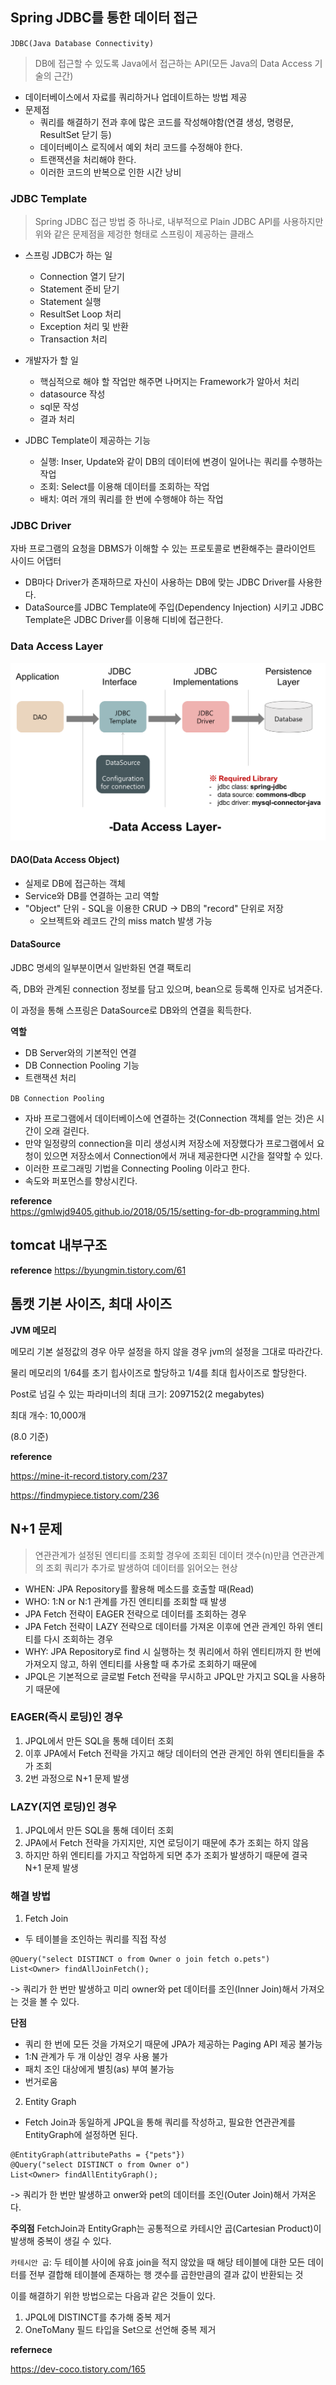 ## Spring JDBC를 통한 데이터 접근

`JDBC(Java Database Connectivity)`

> DB에 접근할 수 있도록 Java에서 접근하는 API(모든 Java의 Data Access 기술의 근간)

- 데이터베이스에서 자료를 쿼리하거나 업데이트하는 방법 제공
- 문제점
  - 쿼리를 해결하기 전과 후에 많은 코드를 작성해야함(연결 생성, 명령문, ResultSet 닫기 등)
  - 데이터베이스 로직에서 예외 처리 코드를 수정해야 한다.
  - 트랜잭션을 처리해야 한다.
  - 이러한 코드의 반복으로 인한 시간 낭비

### JDBC Template
> Spring JDBC 접근 방법 중 하나로, 내부적으로 Plain JDBC API를 사용하지만 위와 같은 문제점을 제겅한 형태로 스프링이 제공하는 클래스

- 스프링 JDBC가 하는 일
  - Connection 열기 닫기
  - Statement 준비 닫기
  - Statement 실행
  - ResultSet Loop 처리
  - Exception 처리 및 반환
  - Transaction 처리

- 개발자가 할 일
  - 핵심적으로 해야 할 작업만 해주면 나머지는 Framework가 알아서 처리
  - datasource 작성
  - sql문 작성
  - 결과 처리

- JDBC Template이 제공하는 기능
  - 실행: Inser, Update와 같이 DB의 데이터에 변경이 일어나는 쿼리를 수행하는 작업
  - 조회: Select를 이용해 데이터를 조회하는 작업
  - 배치: 여러 개의 쿼리를 한 번에 수행해야 하는 작업

### JDBC Driver
자바 프로그램의 요청을 DBMS가 이해할 수 있는 프로토콜로 변환해주는 클라이언트 사이드 어댑터
- DB마다 Driver가 존재하므로 자신이 사용하는 DB에 맞는 JDBC Driver를 사용한다.
- DataSource를 JDBC Template에 주입(Dependency Injection) 시키고 JDBC Template은 JDBC Driver를 이용해 디비에 접근한다.


### Data Access Layer
![img.png](img.png)


#### DAO(Data Access Object)
- 실제로 DB에 접근하는 객체
- Service와 DB를 연결하는 고리 역할
- "Object" 단위 - SQL을 이용한 CRUD -> DB의 "record" 단위로 저장
  - 오브젝트와 레코드 간의 miss match 발생 가능

#### DataSource
JDBC 명세의 일부분이면서 일반화된 연결 팩토리

즉, DB와 관계된 connection 정보를 담고 있으며, bean으로 등록해 인자로 넘겨준다.

이 과정을 통해 스프링은 DataSource로 DB와의 연결을 획득한다.

**역할**
- DB Server와의 기본적인 연결
- DB Connection Pooling 기능
- 트랜잭션 처리

`DB Connection Pooling`
- 자바 프로그램에서 데이터베이스에 연결하는 것(Connection 객체를 얻는 것)은 시간이 오래 걸린다.
- 만약 일정량의 connection을 미리 생성시켜 저장소에 저장했다가 프로그램에서 요청이 있으면 저장소에서 Connection에서 꺼내 제공한다면 시간을 절약할 수 있다.
- 이러한 프로그래밍 기법을 Connecting Pooling 이라고 한다.
- 속도와 퍼포먼스를 향상시킨다.

**reference** </br>
https://gmlwjd9405.github.io/2018/05/15/setting-for-db-programming.html


## tomcat 내부구조

**reference**
https://byungmin.tistory.com/61

## 톰캣 기본 사이즈, 최대 사이즈
**JVM 메모리**

메모리 기본 설정값의 경우 아무 설정을 하지 않을 경우 jvm의 설정을 그대로 따라간다.

물리 메모리의 1/64를 초기 힙사이즈로 할당하고 1/4를 최대 힙사이즈로 할당한다.

Post로 넘길 수 있는 파라미너의 최대 크기: 2097152(2 megabytes)

최대 개수: 10,000개

(8.0 기준)


**reference**

https://mine-it-record.tistory.com/237

https://findmypiece.tistory.com/236

## N+1 문제
> 연관관계가 설정된 엔티티를 조회할 경우에 조회된 데이터 갯수(n)만큼 연관관계의 조회 쿼리가 추가로 발생하여 데이터를 읽어오는 현상

- WHEN: JPA Repository를 활용해 메소드를 호출할 때(Read)
- WHO: 1:N or N:1 관계를 가진 엔티티를 조회할 때 발생
- JPA Fetch 전략이 EAGER 전략으로 데이터를 조회하는 경우
- JPA Fetch 전략이 LAZY 전략으로 데이터를 가져온 이후에 연관 관계인 하위 엔티티를 다시 조회하는 경우
- WHY: JPA Repository로 find 시 실행하는 첫 쿼리에서 하위 엔티티까지 한 번에 가져오지 않고, 하위 엔티티를 사용할 때 추가로 조회하기 때문에
- JPQL은 기본적으로 글로벌 Fetch 전략을 무시하고 JPQL만 가지고 SQL을 사용하기 때문에

### EAGER(즉시 로딩)인 경우
1. JPQL에서 만든 SQL을 통해 데이터 조회
2. 이후 JPA에서 Fetch 전략을 가지고 해당 데이터의 연관 관게인 하위 엔티티들을 추가 조회
3. 2번 과정으로 N+1 문제 발생


### LAZY(지연 로딩)인 경우
1. JPQL에서 만든 SQL을 통해 데이터 조회
2. JPA에서 Fetch 전략을 가지지만, 지연 로딩이기 때문에 추가 조회는 하지 않음
3. 하지만 하위 엔티티를 가지고 작업하게 되면 추가 조회가 발생하기 때문에 결국 N+1 문제 발생


### 해결 방법
1. Fetch Join
  - 두 테이블을 조인하는 쿼리를 직접 작성
```
@Query("select DISTINCT o from Owner o join fetch o.pets")
List<Owner> findAllJoinFetch();
```

-> 쿼리가 한 번만 발생하고 미리 owner와 pet 데이터를 조인(Inner Join)해서 가져오는 것을 볼 수 있다.

**단점**
- 쿼리 한 번에 모든 것을 가져오기 때문에 JPA가 제공하는 Paging API 제공 불가능
- 1:N 관계가 두 개 이상인 경우 사용 불가
- 패치 조인 대상에게 별칭(as) 부여 불가능
- 번거로움

2. Entity Graph
  - Fetch Join과 동일하게 JPQL을 통해 쿼리를 작성하고, 필요한 연관관계를 EntityGraph에 설정하면 된다.

```
@EntityGraph(attributePaths = {"pets"})
@Query("select DISTINCT o from Owner o")
List<Owner> findAllEntityGraph();
```

-> 쿼리가 한 번만 발생하고 onwer와 pet의 데이터를 조인(Outer Join)해서 가져온다.

**주의점**
FetchJoin과 EntityGraph는 공통적으로 카테시안 곱(Cartesian Product)이 발생해 중복이 생길 수 있다.

`카테시안 곱`: 두 테이블 사이에 유효 join을 적지 않았을 때 해당 테이블에 대한 모든 데이터를 전부 결합해 테이블에 존재하는 행 갯수를 곱한만큼의 결과 값이 반환되는 것

이를 해결하기 위한 방법으로는 다음과 같은 것들이 있다.
1. JPQL에 DISTINCT를 추가해 중복 제거
2. OneToMany 필드 타입을 Set으로 선언해 중복 제거

**refernece**

https://dev-coco.tistory.com/165